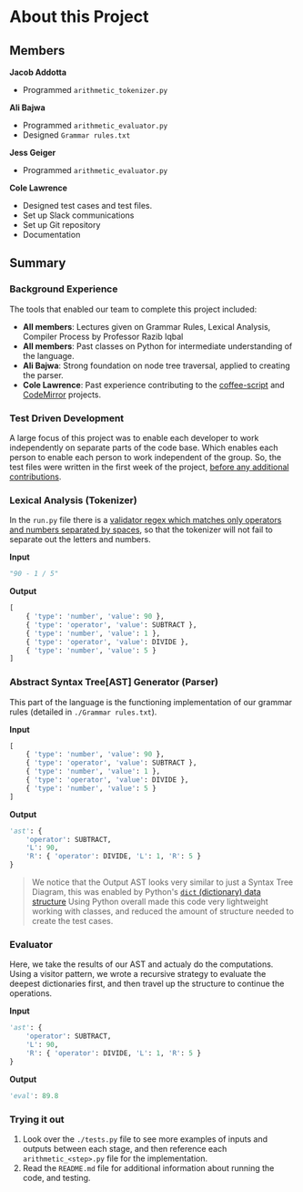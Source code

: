 # About this Project

## Members

**Jacob Addotta**

 * Programmed `arithmetic_tokenizer.py`

**Ali Bajwa**

 * Programmed `arithmetic_evaluator.py`
 * Designed `Grammar rules.txt`

**Jess Geiger**

 * Programmed `arithmetic_evaluator.py`

**Cole Lawrence**

 * Designed test cases and test files.
 * Set up Slack communications
 * Set up Git repository
 * Documentation


## Summary

### Background Experience

The tools that enabled our team to complete this project included:
 * **All members**: Lectures given on Grammar Rules, Lexical Analysis, Compiler Process by Professor Razib Iqbal
 * **All members**: Past classes on Python for intermediate understanding of the language.
 * **Ali Bajwa**: Strong foundation on node tree traversal, applied to creating the parser.
 * **Cole Lawrence**: Past experience contributing to the [coffee-script](http://coffeescript.org/) and [CodeMirror](https://codemirror.net/) projects.

### Test Driven Development

A large focus of this project was to enable each developer to work independently on separate parts of the code base. Which enables each person to enable each person to work independent of the group. So, the test files were written in the first week of the project, [before any additional contributions](https://github.com/ZombieHippie/python-arithmetic-language/tree/7008475a00b6aed74534d6223f56c3e403d2cde3).

### Lexical Analysis (Tokenizer)

In the `run.py` file there is a [validator regex which matches only operators and numbers separated by spaces](https://github.com/ZombieHippie/python-arithmetic-language/blob/b4f9305042db3ef244dbdb884ceabdac0e0598c9/run.py#L13), so that the tokenizer will not fail to separate out the letters and numbers.

**Input**
```python
"90 - 1 / 5"
```

**Output**
```python
[
	{ 'type': 'number', 'value': 90 },
	{ 'type': 'operator', 'value': SUBTRACT },
	{ 'type': 'number', 'value': 1 },
	{ 'type': 'operator', 'value': DIVIDE },
	{ 'type': 'number', 'value': 5 }
]
```

### Abstract Syntax Tree[AST] Generator (Parser)

This part of the language is the functioning implementation of our grammar rules (detailed in `./Grammar rules.txt`).

**Input**
```python
[
	{ 'type': 'number', 'value': 90 },
	{ 'type': 'operator', 'value': SUBTRACT },
	{ 'type': 'number', 'value': 1 },
	{ 'type': 'operator', 'value': DIVIDE },
	{ 'type': 'number', 'value': 5 }
]
```

**Output**
```python
'ast': {
	'operator': SUBTRACT,
	'L': 90,
	'R': { 'operator': DIVIDE, 'L': 1, 'R': 5 }
}
```

> We notice that the Output AST looks very similar to just a Syntax Tree Diagram, this was enabled by Python's [`dict` (dictionary) data structure](https://docs.python.org/3.5/tutorial/datastructures.html#dictionaries)
> Using Python overall made this code very lightweight working with classes, and reduced the amount of structure needed to create the test cases.

### Evaluator

Here, we take the results of our AST and actualy do the computations. Using a visitor pattern, we wrote a recursive strategy to evaluate the deepest dictionaries first, and then travel up the structure to continue the operations.

**Input**
```python
'ast': {
	'operator': SUBTRACT,
	'L': 90,
	'R': { 'operator': DIVIDE, 'L': 1, 'R': 5 }
}
```

**Output**
```python
'eval': 89.8
```

### Trying it out

 1. Look over the `./tests.py` file to see more examples of inputs and outputs between each stage, and then reference each `arithmetic_<step>.py` file for the implementation.
 2. Read the `README.md` file for additional information about running the code, and testing.